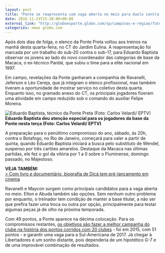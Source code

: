 ```yaml
---
layout: post
title: "Ponte se reapresenta com vaga aberta no meio para duelo contra o Botafogo"
date: 2016-11-23T15:28:00+00:00
external_link: "http://globoesporte.globo.com/sp/campinas-e-regiao/futebol/times/ponte-preta/noticia/2016/11/ponte-se-reapresenta-com-vaga-aberta-no-meio-para-duelo-contra-o-botafogo.html"
categories: news globo.com
---
```

Após dois dias de folga, o elenco da Ponte Preta voltou aos treinos na manhã desta quarta-feira, no CT do Jardim Eulina. A reapresentação foi marcada por um trabalho do sub-20 contra o sub-17, para Eduardo Baptista observar os jovens ao lado do novo coordenador das categorias de base da Macaca, o ex-técnico Pardal, que subiu o time para a elite nacional em 1997.&nbsp;

Em campo, revelações da Ponte ganharam a companhia de Ravanelli, Jeferson e Léo Cereja, que já integram o elenco profissional, mas também tiveram a oportunidade de mostrar serviço no coletivo desta quarta. Enquanto isso, no gramado anexo do CT, os principais jogadores fizeram uma atividade em campo reduzido sob o comando do auxiliar Felipe Moreira.&nbsp;

 ![Eduardo Baptista, técnico da Ponte Preta (Foto: Carlos Velardi/ EPTV)](http://s2.glbimg.com/6NJZs8MejdRiW0GXblr527lbWyc=/0x22:1070x580/690x360/s.glbimg.com/es/ge/f/original/2016/11/23/eduardobaptista.2.jpg "Eduardo Baptista, técnico da Ponte Preta (Foto: Carlos Velardi/ EPTV)")**Eduardo Baptista deu atenção especial para os jogadores da base da Ponte nesta terça (Foto: Carlos Velardi/ EPTV)**

A preparação para o penúltimo compromisso do ano, sábado, às 20h, contra o Botafogo, no Rio de Janeiro, começará para valer a partir de quinta, quando Eduardo Baptista iniciará a busca pelo substituto de Wendel, suspenso por três cartões amarelos. Destaque da Macaca nas últimas partidas, ele fez o gol da vitória por 1 a 0 sobre o Fluminense, domingo passado, no Majestoso.&nbsp;

**VEJA TAMBÉM:**  
[\>&nbsp;Com livro e documentário, biografia de Dicá tem pré-lançamento em cinema](http://globoesporte.globo.com/sp/campinas-e-regiao/futebol/times/ponte-preta/noticia/2016/11/com-livro-e-documentario-biografia-de-dica-tem-pre-lancamento-em-cinema.html)

Ravanelli e Maycon surgem como principais candidatos para a vaga aberta no meio. Elton e Abuda também são opções. Sem nenhum outro problema por enquanto, o treinador tem condição de manter a base titular, a não ser que prefira fazer uma troca ou outra por opção, principalmente para testar algumas peças já de olho na próxima temporada.&nbsp;

Com 49 pontos, a Ponte aparece na décima colocação. Para os compromissos restantes, [os objetivos são fazer a melhor campanha do clube na história dos pontos corridos com 20 clubes](http://globoesporte.globo.com/sp/campinas-e-regiao/futebol/times/ponte-preta/noticia/2016/11/sul-americana-melhor-campanha-e-premiacao-metas-reais-da-ponte.html#canal-eptv---campinas) - foi em 2015, com 51 pontos - e garantir uma vaga para a Sul-Americana de 2017. Já chegar à Libertadores é um sonho distante, pois dependeria de um hipotético G-7 e de uma improvável combinação de resultados.&nbsp;

